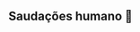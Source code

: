 ## Saudações humano 🖖

<!--
**kecasan/kecasan** is a ✨ _special_ ✨ repository because its `README.md` (this file) appears on your GitHub profile.

Here are some ideas to get you started:

- 🔭 No momento trabalho como Técnico Suporte I
- 🌱 Estou aprendendo Python e Django, JavaScript, SQL, HTML e CSS  
- 😄 Pronouns: Ela/Dela
-->

<link rel="stylesheet" type='text/css' href="https://cdn.jsdelivr.net/gh/devicons/devicon@latest/devicon.min.css" />
          
